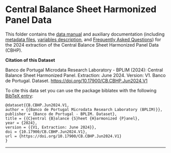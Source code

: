 # Central Balance Sheet Harmonized Panel Data


 This folder contains the [data manual](https://github.com/BPLIM/Manuals/tree/master/Data/CBHP/JUN24/CBHP_manual_JUN2024.pdf) and auxiliary documentation (including [metadata files](https://github.com/BPLIM/Manuals/tree/master/Data/CBHP/JUN24/aux_files/metafiles), [variables description](https://github.com/BPLIM/Manuals/tree/master/Data/CBHP/JUN24/aux_files/variables_description), and [Frequently Asked Questions](https://github.com/BPLIM/Manuals/tree/master/Data/CBHP/JUN24/aux_files/faq/CBHP_faq.md)) for the 2024 extraction of the Central Balance Sheet Harmonized Panel Data (CBHP).


**Citation of this Dataset**

Banco de Portugal Microdata Research Laboratory - BPLIM (2024): Central Balance Sheet Harmonized Panel. Extraction: June 2024. Version: V1. Banco de Portugal. Dataset. https://doi.org/10.17900/CB.CBHP.Jun2024.V1


To cite this data set you can use the package biblatex with the following [BibTeX entry](https://github.com/BPLIM/Manuals/tree/master/Data/CBHP/JUN24/aux_files/bibtex/CBHP.bib):

```
@dataset{CB.CBHP.Jun2024.V1,
author = {{Banco de Portugal Microdata Research Laboratory (BPLIM)}},
publisher = {Banco de Portugal - BPLIM. Dataset},
title = {{C}entral {B}alance {S}heet {H}armonized {P}anel},
year = {2024},
version = {{V1, Extraction: June 2024}},
doi = {10.17900/CB.CBHP.Jun2024.V1},
url = {https://doi.org/10.17900/CB.CBHP.Jun2024.V1}
}
```

----------------------------------------------------------------------------------------------------------------------------------------------

